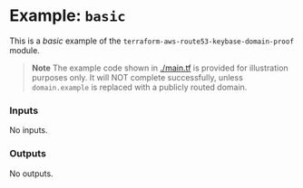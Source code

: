 # Example: `basic`

This is a _basic_ example of the `terraform-aws-route53-keybase-domain-proof` module.

> **Note**
> The example code shown in [./main.tf](./main.tf) is provided for illustration purposes only.
> It will NOT complete successfully, unless `domain.example` is replaced with a publicly routed domain.

<!-- BEGIN_TF_DOCS -->
### Inputs

No inputs.

### Outputs

No outputs.
<!-- END_TF_DOCS -->
